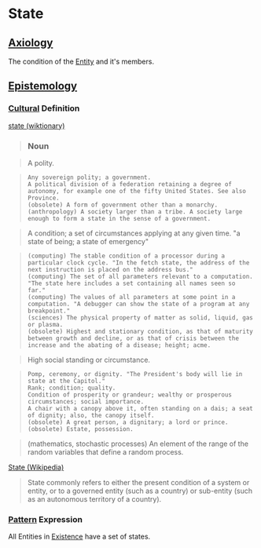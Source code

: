 # State

## [Axiology](./axiology.md)

The condition of the [Entity](./entity.md) and it's members.

## [Epistemology](./epistemology.md)

### [Cultural](./culture.md) Definition

<a href="http://en.wiktionary.org/wiki/state" target="_blank">state (wiktionary)</a>

> ### Noun

> A polity.

>     Any sovereign polity; a government.
>     A political division of a federation retaining a degree of autonomy, for example one of the fifty United States. See also Province.
>     (obsolete) A form of government other than a monarchy.
>     (anthropology) A society larger than a tribe. A society large enough to form a state in the sense of a government.

> A condition; a set of circumstances applying at any given time. "a state of being; a state of emergency"

>     (computing) The stable condition of a processor during a particular clock cycle. "In the fetch state, the address of the next instruction is placed on the address bus."
>     (computing) The set of all parameters relevant to a computation. "The state here includes a set containing all names seen so far."
>     (computing) The values of all parameters at some point in a computation. "A debugger can show the state of a program at any breakpoint."
>     (sciences) The physical property of matter as solid, liquid, gas or plasma.
>     (obsolete) Highest and stationary condition, as that of maturity between growth and decline, or as that of crisis between the increase and the abating of a disease; height; acme.

> High social standing or circumstance.

>     Pomp, ceremony, or dignity. "The President's body will lie in state at the Capitol."
>     Rank; condition; quality.
>     Condition of prosperity or grandeur; wealthy or prosperous circumstances; social importance.
>     A chair with a canopy above it, often standing on a dais; a seat of dignity; also, the canopy itself.
>     (obsolete) A great person, a dignitary; a lord or prince.
>     (obsolete) Estate, possession.

> (mathematics, stochastic processes) An element of the range of the random variables that define a random process.

<a href="https://en.wikipedia.org/wiki/State" target="_blank">State (Wikipedia)</a>

> State commonly refers to either the present condition of a system or entity, or to a governed entity (such as a country) or sub-entity (such as an autonomous territory of a country).

### [Pattern](./pattern.md) Expression

All Entities in [Existence](./existence.md) have a set of states.
